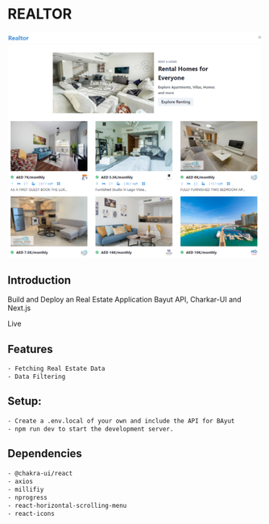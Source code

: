 # REALTOR

![REALTOR](assets/images/README.png)

## Introduction
Build and Deploy an Real Estate Application Bayut API, Charkar-UI and Next.js

Live

## Features
    - Fetching Real Estate Data
    - Data Filtering

## Setup:
    - Create a .env.local of your own and include the API for BAyut
    - npm run dev to start the development server.

## Dependencies
    - @chakra-ui/react
    - axios
    - millifiy
    - nprogress
    - react-horizontal-scrolling-menu
    - react-icons
